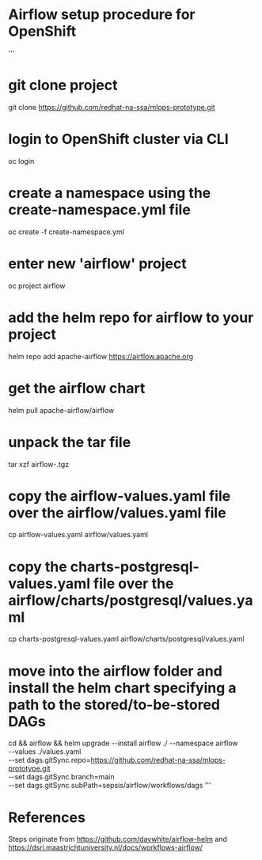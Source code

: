 # Airflow setup procedure for OpenShift

'''
# git clone project
git clone https://github.com/redhat-na-ssa/mlops-prototype.git

# login to OpenShift cluster via CLI
oc login <token>

# create a namespace using the create-namespace.yml file
oc create -f create-namespace.yml

# enter new 'airflow' project
oc project airflow

# add the helm repo for airflow to your project
helm repo add apache-airflow https://airflow.apache.org

# get the airflow chart
helm pull apache-airflow/airflow

# unpack the tar file 
tar xzf airflow-<version>.tgz

# copy the airflow-values.yaml file over the airflow/values.yaml file
cp airflow-values.yaml airflow/values.yaml

# copy the charts-postgresql-values.yaml file over the airflow/charts/postgresql/values.yaml
cp charts-postgresql-values.yaml airflow/charts/postgresql/values.yaml

# move into the airflow folder and install the helm chart specifying a path to the stored/to-be-stored DAGs
cd && airflow && helm upgrade --install airflow ./ --namespace airflow \
--values ./values.yaml \
--set dags.gitSync.repo=https://github.com/redhat-na-ssa/mlops-prototype.git \
--set dags.gitSync.branch=main \
--set dags.gitSync.subPath=sepsis/airflow/workflows/dags
'''

# References
Steps originate from https://github.com/davwhite/airflow-helm and https://dsri.maastrichtuniversity.nl/docs/workflows-airflow/